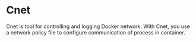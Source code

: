 # Cnet

Cnet is tool for controlling and logging Docker network. With Cnet, you use a network policy file to configure communication of process in container.
